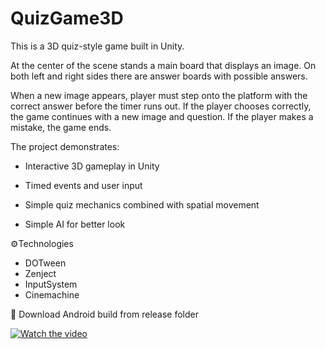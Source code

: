 # QuizGame3D
 
This is a 3D quiz-style game built in Unity.

At the center of the scene stands a main board that displays an image.
On both left and right sides there are answer boards with possible answers.

When a new image appears, player must step onto the platform with the correct answer before the timer runs out.
If the player chooses correctly, the game continues with a new image and question.
If the player makes a mistake, the game ends.

The project demonstrates:

* Interactive 3D gameplay in Unity

* Timed events and user input

* Simple quiz mechanics combined with spatial movement

* Simple AI for better look

⚙️Technologies

* DOTween 
* Zenject
* InputSystem
* Cinemachine

💾 Download Android build from release folder
 
 [![Watch the video](https://t3.ftcdn.net/jpg/02/90/39/00/360_F_290390054_92MXhhVdHu46JuZnl3xK9e7w2jlv33O3.jpg)](https://www.youtube.com/watch?v=uAsnT4lPwuc)